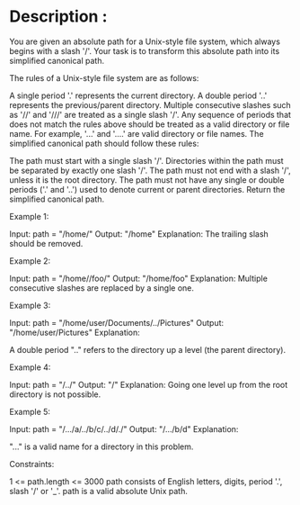 # Description :
You are given an absolute path for a Unix-style file system, which always begins with a slash '/'. Your task is to transform this absolute path into its simplified canonical path.

The rules of a Unix-style file system are as follows:

A single period '.' represents the current directory.
A double period '..' represents the previous/parent directory.
Multiple consecutive slashes such as '//' and '///' are treated as a single slash '/'.
Any sequence of periods that does not match the rules above should be treated as a valid directory or file name. For example, '...' and '....' are valid directory or file names.
The simplified canonical path should follow these rules:

The path must start with a single slash '/'.
Directories within the path must be separated by exactly one slash '/'.
The path must not end with a slash '/', unless it is the root directory.
The path must not have any single or double periods ('.' and '..') used to denote current or parent directories.
Return the simplified canonical path.

Example 1:

Input: path = "/home/"
Output: "/home"
Explanation:
The trailing slash should be removed.

Example 2:

Input: path = "/home//foo/"
Output: "/home/foo"
Explanation:
Multiple consecutive slashes are replaced by a single one.

Example 3:

Input: path = "/home/user/Documents/../Pictures"
Output: "/home/user/Pictures"
Explanation:

A double period ".." refers to the directory up a level (the parent directory).

Example 4:

Input: path = "/../"
Output: "/"
Explanation:
Going one level up from the root directory is not possible.

Example 5:

Input: path = "/.../a/../b/c/../d/./"
Output: "/.../b/d"
Explanation:

"..." is a valid name for a directory in this problem. 

Constraints:

1 <= path.length <= 3000
path consists of English letters, digits, period '.', slash '/' or '_'.
path is a valid absolute Unix path.

